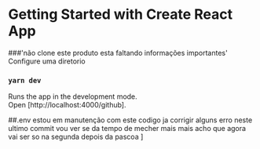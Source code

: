 

# Getting Started with Create React App
###'não clone este produto esta faltando informações importantes'
Configure uma diretorio

### `yarn dev`

Runs the app in the development mode.\
Open [http://localhost:4000/github].

##.env 
estou em manutenção com este codigo ja corrigir alguns erro neste ultimo commit vou ver se da tempo de mecher mais mais acho que agora vai ser so na segunda depois da pascoa
]

